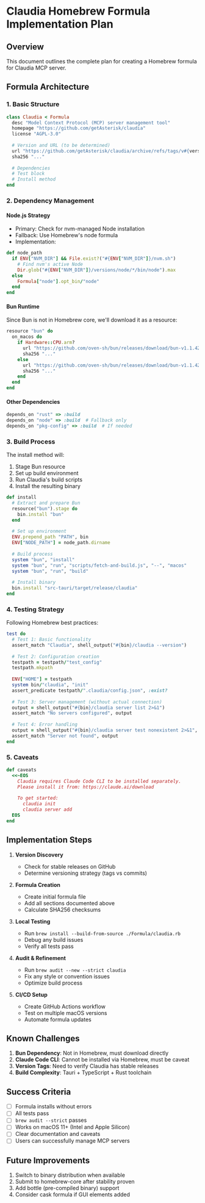 # Claudia Homebrew Formula Implementation Plan

## Overview
This document outlines the complete plan for creating a Homebrew formula for Claudia MCP server.

## Formula Architecture

### 1. Basic Structure
```ruby
class Claudia < Formula
  desc "Model Context Protocol (MCP) server management tool"
  homepage "https://github.com/getAsterisk/claudia"
  license "AGPL-3.0"
  
  # Version and URL (to be determined)
  url "https://github.com/getAsterisk/claudia/archive/refs/tags/v#{version}.tar.gz"
  sha256 "..."
  
  # Dependencies
  # Test block
  # Install method
end
```

### 2. Dependency Management

#### Node.js Strategy
- Primary: Check for nvm-managed Node installation
- Fallback: Use Homebrew's node formula
- Implementation:
```ruby
def node_path
  if ENV["NVM_DIR"] && File.exist?("#{ENV["NVM_DIR"]}/nvm.sh")
    # Find nvm's active Node
    Dir.glob("#{ENV["NVM_DIR"]}/versions/node/*/bin/node").max
  else
    Formula["node"].opt_bin/"node"
  end
end
```

#### Bun Runtime
Since Bun is not in Homebrew core, we'll download it as a resource:
```ruby
resource "bun" do
  on_macos do
    if Hardware::CPU.arm?
      url "https://github.com/oven-sh/bun/releases/download/bun-v1.1.42/bun-darwin-aarch64.zip"
      sha256 "..."
    else
      url "https://github.com/oven-sh/bun/releases/download/bun-v1.1.42/bun-darwin-x64.zip"
      sha256 "..."
    end
  end
end
```

#### Other Dependencies
```ruby
depends_on "rust" => :build
depends_on "node" => :build  # Fallback only
depends_on "pkg-config" => :build  # If needed
```

### 3. Build Process

The install method will:
1. Stage Bun resource
2. Set up build environment
3. Run Claudia's build scripts
4. Install the resulting binary

```ruby
def install
  # Extract and prepare Bun
  resource("bun").stage do
    bin.install "bun"
  end
  
  # Set up environment
  ENV.prepend_path "PATH", bin
  ENV["NODE_PATH"] = node_path.dirname
  
  # Build process
  system "bun", "install"
  system "bun", "run", "scripts/fetch-and-build.js", "--", "macos"
  system "bun", "run", "build"
  
  # Install binary
  bin.install "src-tauri/target/release/claudia"
end
```

### 4. Testing Strategy

Following Homebrew best practices:
```ruby
test do
  # Test 1: Basic functionality
  assert_match "Claudia", shell_output("#{bin}/claudia --version")
  
  # Test 2: Configuration creation
  testpath = testpath/"test_config"
  testpath.mkpath
  
  ENV["HOME"] = testpath
  system bin/"claudia", "init"
  assert_predicate testpath/".claudia/config.json", :exist?
  
  # Test 3: Server management (without actual connection)
  output = shell_output("#{bin}/claudia server list 2>&1")
  assert_match "No servers configured", output
  
  # Test 4: Error handling
  output = shell_output("#{bin}/claudia server test nonexistent 2>&1", 1)
  assert_match "Server not found", output
end
```

### 5. Caveats

```ruby
def caveats
  <<~EOS
    Claudia requires Claude Code CLI to be installed separately.
    Please install it from: https://claude.ai/download
    
    To get started:
      claudia init
      claudia server add
  EOS
end
```

## Implementation Steps

1. **Version Discovery**
   - Check for stable releases on GitHub
   - Determine versioning strategy (tags vs commits)

2. **Formula Creation**
   - Create initial formula file
   - Add all sections documented above
   - Calculate SHA256 checksums

3. **Local Testing**
   - Run `brew install --build-from-source ./Formula/claudia.rb`
   - Debug any build issues
   - Verify all tests pass

4. **Audit & Refinement**
   - Run `brew audit --new --strict claudia`
   - Fix any style or convention issues
   - Optimize build process

5. **CI/CD Setup**
   - Create GitHub Actions workflow
   - Test on multiple macOS versions
   - Automate formula updates

## Known Challenges

1. **Bun Dependency**: Not in Homebrew, must download directly
2. **Claude Code CLI**: Cannot be installed via Homebrew, must be caveat
3. **Version Tags**: Need to verify Claudia has stable releases
4. **Build Complexity**: Tauri + TypeScript + Rust toolchain

## Success Criteria

- [ ] Formula installs without errors
- [ ] All tests pass
- [ ] `brew audit --strict` passes
- [ ] Works on macOS 11+ (Intel and Apple Silicon)
- [ ] Clear documentation and caveats
- [ ] Users can successfully manage MCP servers

## Future Improvements

1. Switch to binary distribution when available
2. Submit to homebrew-core after stability proven
3. Add bottle (pre-compiled binary) support
4. Consider cask formula if GUI elements added